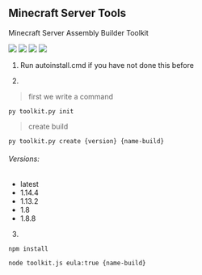 ## Minecraft Server Tools

Minecraft Server Assembly Builder Toolkit

[![](https://img.shields.io/badge/Created%20by-flexice-success)](http://vk.com/fl3xice) [![](https://img.shields.io/badge/dependency-Python%203.8%20%5E-critical)](https://www.python.org/ftp/python/3.8.1/python-3.8.1.exe) [![](https://img.shields.io/badge/dependency-Java%208%20%5E-critical)](https://www.python.org/ftp/python/3.8.1/python-3.8.1.exe) [![](https://img.shields.io/badge/dependency-Node%20JS-critical)](https://nodejs.org/en/)

1. Run autoinstall.cmd if you have not done this before

2.

> first we write a command

```shell script
py toolkit.py init
```

> create build

```shell script
py toolkit.py create {version} {name-build}
```
###### Versions:

- latest
- 1.14.4
- 1.13.2
- 1.8
- 1.8.8

3.
```shell script
npm install
```

```shell script
node toolkit.js eula:true {name-build}
```